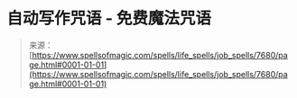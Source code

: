 <!--yml

category: 未分类

date: 2024-06-12 18:42:45

-->

# 自动写作咒语 - 免费魔法咒语

> 来源：[https://www.spellsofmagic.com/spells/life_spells/job_spells/7680/page.html#0001-01-01](https://www.spellsofmagic.com/spells/life_spells/job_spells/7680/page.html#0001-01-01)
